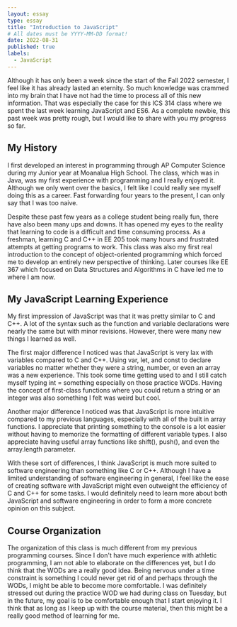 ```yaml
---
layout: essay
type: essay
title: "Introduction to JavaScript"
# All dates must be YYYY-MM-DD format!
date: 2022-08-31
published: true
labels:
  - JavaScript
---
```


​​Although it has only been a week since the start of the Fall 2022 semester, I feel like it has already lasted an eternity. So much knowledge was crammed into my brain that I have not had the time to process all of this new information. That was especially the case for this ICS 314 class where we spent the last week learning JavaScript and ES6. As a complete newbie, this past week was pretty rough, but I would like to share with you my progress so far.

## My History
I first developed an interest in programming through AP Computer Science during my Junior year at Moanalua High School. The class, which was in Java, was my first experience with programming and I really enjoyed it. Although we only went over the basics, I felt like I could really see myself doing this as a career. Fast forwarding four years to the present, I can only say that I was too naive. 

Despite these past few years as a college student being really fun, there have also been many ups and downs. It has opened my eyes to the reality that learning to code is a difficult and time consuming process. As a freshman, learning C and C++ in EE 205 took many hours and frustrated attempts at getting programs to work. This class was also my first real introduction to the concept of object-oriented programming which forced me to develop an entirely new perspective of thinking. Later courses like EE 367 which focused on Data Structures and Algorithms in C have led me to where I am now.

## My JavaScript Learning Experience
My first impression of JavaScript was that it was pretty similar to C and C++. A lot of the syntax such as the function and variable declarations were nearly the same but with minor revisions. However, there were many new things I learned as well.

The first major difference I noticed was that JavaScript is very lax with variables compared to C and C++. Using var, let, and const to declare variables no matter whether they were a string, number, or even an array was a new experience. This took some time getting used to and I still catch myself typing int = something especially on those practice WODs. Having the concept of first-class functions where you could return a string or an integer was also something I felt was weird but cool.

Another major difference I noticed was that JavaScript is more intuitive compared to my previous languages, especially with all of the built in array functions. I appreciate that printing something to the console is a lot easier without having to memorize the formatting of different variable types. I also appreciate having useful array functions like shift(), push(), and even the array.length parameter. 

With these sort of differences, I think JavaScript is much more suited to software engineering than something like C or C++. Although I have a limited understanding of software engineering in general, I feel like the ease of creating software with JavaScript might even outweight the efficiency of C and C++ for some tasks. I would definitely need to learn more about both JavaScript and software engineering in order to form a more concrete opinion on this subject.

## Course Organization
The organization of this class is much different from my previous programming courses. Since I don't have much experience with athletic programming, I am not able to elaborate on the differences yet, but I do think that the WODs are a really good idea. Being nervous under a time constraint is something I could never get rid of and perhaps through the WODs, I might be able to become more comfortable. I was definitely stressed out during the practice WOD we had during class on Tuesday, but in the future, my goal is to be comfortable enough that I start enjoying it. I think that as long as I keep up with the course material, then this might be a really good method of learning for me.







